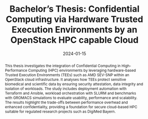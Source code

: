 ---
title: "Bachelor’s Thesis: Confidential Computing via Hardware Trusted Execution Environments by an OpenStack HPC capable Cloud"
slug: bachelors-thesis-confidential-computing
summary: >
  Integration of hardware Trusted Execution Environments (AMD SEV-SNP) into an OpenStack HPC cloud, with focus on deployment, attestation, usability and performance benchmarking using biomedical workloads.
description: 'Bachelor’s thesis delivering AMD SEV-SNP confidential computing for OpenStack HPC environments with automated deployment, attestation workflows and biomedical workload benchmarking.'
canonical: 'https://www.valentinpfeil.com/publication/bachelor-thesis/'
keywords:
  - confidential computing bachelor thesis
  - amd sev-snp openstack research
  - trusted execution environment hpc
  - remote attestation cloud thesis
  - digimed bayern research security

authors:
  - admin

date: '2024-01-15'
publishDate: '2024-01-20'

publication_types: ['thesis']

publication: University of the Bundeswehr Munich, Department of Computer Science, Institute for Software Technology
publication_short: UniBw M

abstract: >
  This thesis investigates the integration of Confidential Computing in High-Performance Computing (HPC) environments by leveraging hardware-based Trusted Execution Environments (TEEs) such as AMD SEV-SNP within an OpenStack cloud infrastructure. It analyses how TEEs protect sensitive biomedical and scientific data by ensuring security attestation, data integrity and isolation of workloads. The study includes deployment automation with Terraform and Ansible, workload orchestration with SLURM and benchmarks with GROMACS simulations to evaluate usability, performance and scalability. The results highlight the trade-offs between performance overhead and enhanced confidentiality, providing a foundation for secure cloud-based HPC suitable for regulated research projects such as DigiMed Bayern.

tags:
  - Confidential Computing
  - Trusted Execution Environments
  - HPC
  - OpenStack
  - Cloud Security
  - DigiMed Bayern

featured: true

links:
  - type: pdf
    url: "/files/UniBwM_ST23_CC-HWTEE-CLD-HPC-OpenStack_VP.pdf"
  - type: slides
    url: "/files/20230119_BA_Pres_VP.pdf"

image:
  caption: 'Bachelor Thesis at UniBw M, 2024'
  focal_point: 'top'
  preview_only: false

projects:
  - bachelor-thesis
---